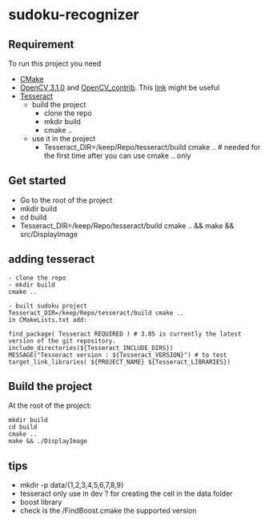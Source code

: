 # sudoku-recognizer

## Requirement

To run this project you need 
* [CMake](https://cmake.org/)
* [OpenCV 3.1.0](http://opencv.org/downloads.html) and [OpenCV_contrib](https://github.com/opencv/opencv_contrib). This [link](http://docs.opencv.org/3.1.0/df/d65/tutorial_table_of_content_introduction.html) might be useful
* [Tesseract](https://github.com/tesseract-ocr)
  * build the project
    * clone the repo
    * mkdir build
    * cmake ..
  * use it in the project
    * Tesseract_DIR=/keep/Repo/tesseract/build cmake .. # needed for the first time after you can use cmake .. only

## Get started

* Go to the root of the project
* mkdir build
* cd build
* Tesseract_DIR=/keep/Repo/tesseract/build cmake .. && make && src/DisplayImage

## adding tesseract
```
- clone the repo
- mkdir build
cmake ..

- built sudoku project
Tesseract_DIR=/keep/Repo/tesseract/build cmake ..
in CMakeLists.txt add:

find_package( Tesseract REQUIRED ) # 3.05 is currently the latest version of the git repository.
include_directories(${Tesseract_INCLUDE_DIRS})
MESSAGE("Tesseract version : ${Tesseract_VERSION}") # to test
target_link_libraries( ${PROJECT_NAME} ${Tesseract_LIBRARIES})
```

## Build the project

At the root of the project:
```
mkdir build
cd build
cmake ..
make && ./DisplayImage
```

## tips
* mkdir -p data/{1,2,3,4,5,6,7,8,9}
* tesseract only use in dev ? for creating the cell in the data folder
* boost library
 * check is the /FindBoost.cmake the supported version